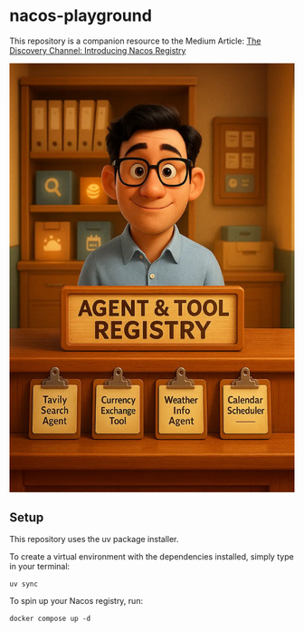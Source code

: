 # nacos-playground
This repository is a companion resource to the Medium Article: [The Discovery Channel: Introducing Nacos Registry](https://medium.com/mitb-for-all/towards-general-discoverability-introducing-nacos-registry-60fa2e1a8731)

<p align="center">
    <img src="./images/0. registry.webp">
</p>

## Setup
This repository uses the uv package installer.

To create a virtual environment with the dependencies installed, simply type in your terminal:
```
uv sync
```

To spin up your Nacos registry, run:
```
docker compose up -d
```